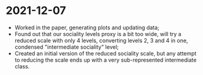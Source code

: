 # 2021-12-07

- Worked in the paper, generating plots and updating data;
- Found out that our sociality levels proxy is a bit too wide, will try a reduced scale with only 4 levels, converting levels 2, 3 and 4 in one, condensed "intermediate sociality" level;
- Created an initial version of the reduced sociality scale, but any attempt to reducing the scale ends up with a very sub-represented intermediate class.